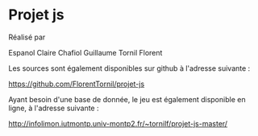 # Projet js 

Réalisé par

Espanol Claire
Chafiol Guillaume
Tornil Florent

Les sources sont également disponibles sur github à l'adresse suivante :

https://github.com/FlorentTornil/projet-js

Ayant besoin d'une base de donnée, le jeu est également disponible en ligne, à l'adresse suivante : 

http://infolimon.iutmontp.univ-montp2.fr/~tornilf/projet-js-master/
